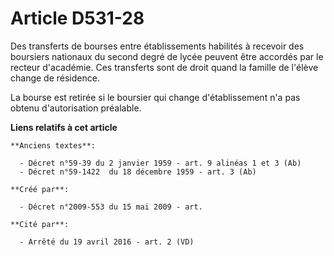 # Article D531-28

Des transferts de bourses entre établissements habilités à recevoir des boursiers nationaux du second degré de lycée peuvent
être accordés par le recteur d'académie. Ces transferts sont de droit quand la famille de l'élève change de résidence.

La bourse est retirée si le boursier qui change d'établissement n'a pas obtenu d'autorisation préalable.

**Liens relatifs à cet article**

	**Anciens textes**:

	  - Décret n°59-39 du 2 janvier 1959 - art. 9 alinéas 1 et 3 (Ab)
	  - Décret n°59-1422  du 18 décembre 1959 - art. 3 (Ab)

	**Créé par**:

	  - Décret n°2009-553 du 15 mai 2009 - art.

	**Cité par**:

	  - Arrêté du 19 avril 2016 - art. 2 (VD)
